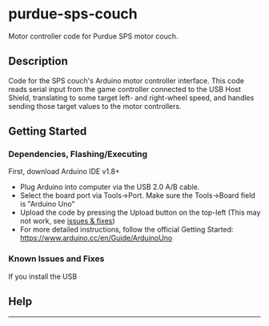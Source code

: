 # purdue-sps-couch
Motor controller code for Purdue SPS motor couch.

## Description

Code for the SPS couch's Arduino motor controller interface. This code reads serial input from the game controller connected to the USB Host Shield, translating to some target left- and right-wheel speed, and handles sending those target values to the motor controllers.

## Getting Started

### Dependencies, Flashing/Executing

First, download Arduino IDE v1.8+

* Plug Arduino into computer via the USB 2.0 A/B cable.
* Select the board port via Tools->Port. Make sure the Tools->Board field is "Arduino Uno"
* Upload the code by pressing the Upload button on the top-left (This may not work, see [issues & fixes](#known-issues-and-fixes))
* For more detailed instructions, follow the official Getting Started: https://www.arduino.cc/en/Guide/ArduinoUno

### Known Issues and Fixes

If you install the USB 

## Help

---

